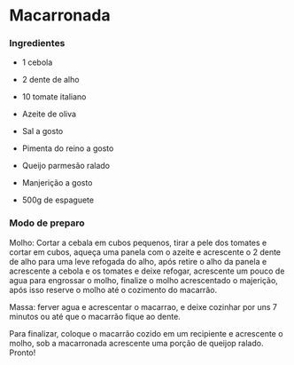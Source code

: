 # Macarronada

### Ingredientes

* 1 cebola

* 2 dente de alho

* 10 tomate italiano

* Azeite de oliva

* Sal a gosto

* Pimenta do reino a gosto

* Queijo parmesão ralado

* Manjerição a gosto

* 500g de espaguete

### Modo de preparo

Molho: Cortar a cebala em cubos pequenos, tirar a pele dos tomates e cortar em cubos, aqueça uma panela com o azeite e acrescente o 2 dente de alho para uma leve refogada do alho, após retire o alho da panela e acrescente a cebola e os tomates e deixe refogar, acrescente um pouco de agua para engrossar o molho, finalize o molho acrescentado o majerição, após isso reserve o molho até o cozimento do macarrão.

Massa: ferver agua e acrescentar o macarrao, e deixe cozinhar por uns 7 minutos ou até que o macarrão fique ao dente.

Para finalizar, coloque o macarrão cozido em um recipiente e acrescente o molho, sob a macarronada acrescente uma porção de queijop ralado. Pronto!

